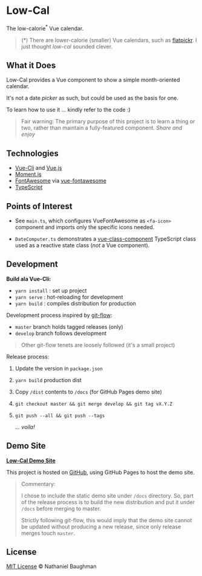 # Low-Cal

The low-calorie<sup>*</sup> Vue calendar.

> (*) There are lower-calorie (smaller) Vue calendars, such as [flatpickr](https://github.com/flatpickr/flatpickr). I just thought _low-cal_ sounded clever.

## What it Does

Low-Cal provides a Vue component to show a simple month-oriented calendar.

It's not a date _picker_ as such, but could be used as the basis for one.

To learn how to use it ... kindly refer to the code :)

> Fair warning: The primary purpose of this project is to learn a thing or two, rather than maintain a fully-featured component. _Share and enjoy_

## Technologies

* [Vue-Cli](https://cli.vuejs.org/) and [Vue.js](https://vuejs.org/)
* [Moment.js](https://momentjs.com/)
* [FontAwesome](https://fontawesome.com/) via [vue-fontawesome](https://github.com/FortAwesome/vue-fontawesome)
* [TypeScript](https://www.typescriptlang.org/)

## Points of Interest

* See `main.ts`, which configures VueFontAwesome as `<fa-icon>` component and imports only the specific icons needed.

* `DateComputer.ts` demonstrates a [vue-class-component](https://github.com/vuejs/vue-class-component) TypeScript class used as a reactive state class (_not_ a Vue component).

## Development

**Build ala Vue-Cli:**

* `yarn install` : set up project
* `yarn serve` : hot-reloading for development
* `yarn build` : compiles distribution for production

Development process inspired by [git-flow](https://nvie.com/posts/a-successful-git-branching-model/):

* `master` branch holds tagged releases (only)
* `develop` branch follows development

> Other git-flow tenets are loosely followed (it's a small project)

Release process:

1. Update the version in `package.json`
2. `yarn build` production dist
3. Copy `/dist` contents to `/docs` (for GitHub Pages demo site)
4. `git checkout master && git merge develop && git tag vX.Y.Z`
5. `git push --all && git push --tags`

    _... voila!_

## Demo Site

[**Low-Cal Demo Site**](https://nebaughman.github.io/low-cal)

This project is hosted on [GitHub](https://github.com/), using GitHub Pages to host the demo site.

> Commentary: 
>
> I chose to include the static demo site under `/docs` directory. So, part of the release process is to build the new distribution and put it under `/docs` before merging to master. 
>
> Strictly following git-flow, this would imply that the demo site cannot be updated without producing a new release, since only release merges touch `master`.

## License

[MIT License](LICENSE.txt) &copy; Nathaniel Baughman


